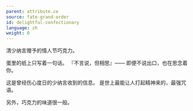 ```yaml
---
parent: attribute.ce
source: fate-grand-order
id: delightful-confectionary
language: zh
weight: 0
---
```


清少纳言赠予的情人节巧克力。

蛋里的纸上只写着一句话。
『不言说，但相思』——
即便不说出口，也在思念着你。

这是曾经伤心度日的少纳言收到的信息。
是世上最能让人打起精神来的，最强咒语。

另外，巧克力的味道很一般。
